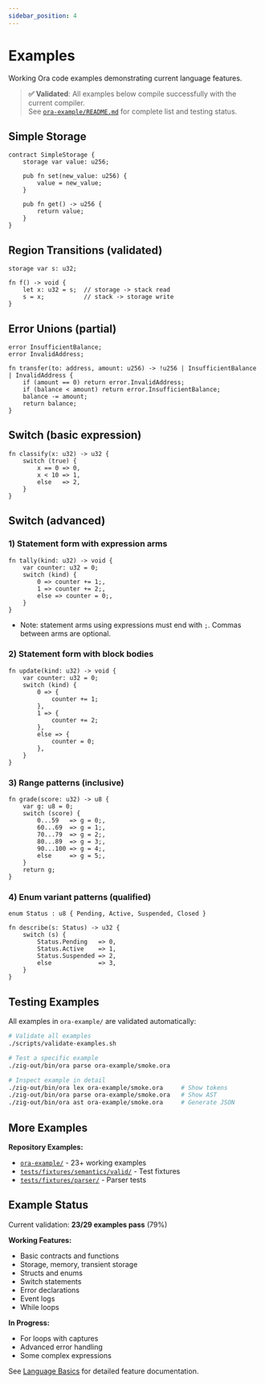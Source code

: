 ```yaml
---
sidebar_position: 4
---
```


# Examples

Working Ora code examples demonstrating current language features.

> **✅ Validated**: All examples below compile successfully with the current compiler.  
> See [`ora-example/README.md`](https://github.com/oralang/Ora/blob/main/ora-example/README.md) for complete list and testing status.

## Simple Storage

```ora
contract SimpleStorage {
    storage var value: u256;

    pub fn set(new_value: u256) {
        value = new_value;
    }

    pub fn get() -> u256 {
        return value;
    }
}
```

## Region Transitions (validated)

```ora
storage var s: u32;

fn f() -> void {
    let x: u32 = s;  // storage -> stack read
    s = x;           // stack -> storage write
}
```

## Error Unions (partial)

```ora
error InsufficientBalance;
error InvalidAddress;

fn transfer(to: address, amount: u256) -> !u256 | InsufficientBalance | InvalidAddress {
    if (amount == 0) return error.InvalidAddress;
    if (balance < amount) return error.InsufficientBalance;
    balance -= amount;
    return balance;
}
```

## Switch (basic expression)

```ora
fn classify(x: u32) -> u32 {
    switch (true) {
        x == 0 => 0,
        x < 10 => 1,
        else   => 2,
    }
}
```

## Switch (advanced)

### 1) Statement form with expression arms

```ora
fn tally(kind: u32) -> void {
    var counter: u32 = 0;
    switch (kind) {
        0 => counter += 1;,
        1 => counter += 2;,
        else => counter = 0;,
    }
}
```

- Note: statement arms using expressions must end with `;`. Commas between arms are optional.

### 2) Statement form with block bodies

```ora
fn update(kind: u32) -> void {
    var counter: u32 = 0;
    switch (kind) {
        0 => {
            counter += 1;
        },
        1 => {
            counter += 2;
        },
        else => {
            counter = 0;
        },
    }
}
```

### 3) Range patterns (inclusive)

```ora
fn grade(score: u32) -> u8 {
    var g: u8 = 0;
    switch (score) {
        0...59   => g = 0;,
        60...69  => g = 1;,
        70...79  => g = 2;,
        80...89  => g = 3;,
        90...100 => g = 4;,
        else     => g = 5;,
    }
    return g;
}
```

### 4) Enum variant patterns (qualified)

```ora
enum Status : u8 { Pending, Active, Suspended, Closed }

fn describe(s: Status) -> u32 {
    switch (s) {
        Status.Pending   => 0,
        Status.Active    => 1,
        Status.Suspended => 2,
        else             => 3,
    }
}
```

## Testing Examples

All examples in `ora-example/` are validated automatically:

```bash
# Validate all examples
./scripts/validate-examples.sh

# Test a specific example
./zig-out/bin/ora parse ora-example/smoke.ora

# Inspect example in detail
./zig-out/bin/ora lex ora-example/smoke.ora     # Show tokens
./zig-out/bin/ora parse ora-example/smoke.ora   # Show AST
./zig-out/bin/ora ast ora-example/smoke.ora     # Generate JSON
```

## More Examples

**Repository Examples:**
- [`ora-example/`](https://github.com/oralang/Ora/tree/main/ora-example) - 23+ working examples
- [`tests/fixtures/semantics/valid/`](https://github.com/oralang/Ora/tree/main/tests/fixtures/semantics/valid) - Test fixtures
- [`tests/fixtures/parser/`](https://github.com/oralang/Ora/tree/main/tests/fixtures/parser) - Parser tests

## Example Status

Current validation: **23/29 examples pass** (79%)

**Working Features:**
- Basic contracts and functions
- Storage, memory, transient storage
- Structs and enums
- Switch statements
- Error declarations
- Event logs
- While loops

**In Progress:**
- For loops with captures
- Advanced error handling
- Some complex expressions

See [Language Basics](./language-basics.md) for detailed feature documentation. 